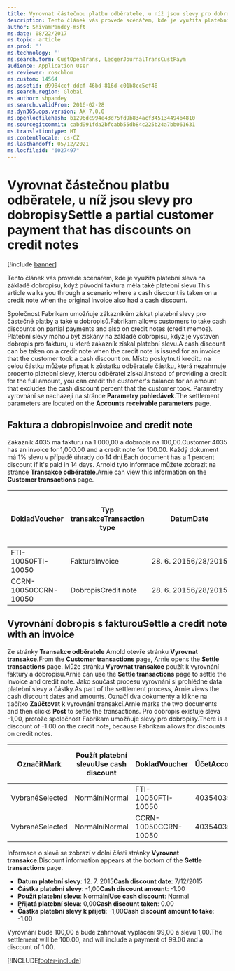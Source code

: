 ```yaml
---
title: Vyrovnat částečnou platbu odběratele, u níž jsou slevy pro dobropisy
description: Tento článek vás provede scénářem, kde je využita platební sleva na základě dobropisu, když původní faktura měla také platební slevu.
author: ShivamPandey-msft
ms.date: 08/22/2017
ms.topic: article
ms.prod: ''
ms.technology: ''
ms.search.form: CustOpenTrans, LedgerJournalTransCustPaym
audience: Application User
ms.reviewer: roschlom
ms.custom: 14564
ms.assetid: d9984cef-ddcf-46bd-816d-c01b8cc5cf48
ms.search.region: Global
ms.author: shpandey
ms.search.validFrom: 2016-02-28
ms.dyn365.ops.version: AX 7.0.0
ms.openlocfilehash: b1296dc994e43d75fd9b834acf345134494b4810
ms.sourcegitcommit: cabd991fda2bfcabb55db84c225b24a7bb061631
ms.translationtype: HT
ms.contentlocale: cs-CZ
ms.lasthandoff: 05/12/2021
ms.locfileid: "6027497"
---
```

# <a name="settle-a-partial-customer-payment-that-has-discounts-on-credit-notes"></a><span data-ttu-id="dda7d-103">Vyrovnat částečnou platbu odběratele, u níž jsou slevy pro dobropisy</span><span class="sxs-lookup"><span data-stu-id="dda7d-103">Settle a partial customer payment that has discounts on credit notes</span></span>

[!include [banner](../includes/banner.md)]

<span data-ttu-id="dda7d-104">Tento článek vás provede scénářem, kde je využita platební sleva na základě dobropisu, když původní faktura měla také platební slevu.</span><span class="sxs-lookup"><span data-stu-id="dda7d-104">This article walks you through a scenario where a cash discount is taken on a credit note when the original invoice also had a cash discount.</span></span> 

<span data-ttu-id="dda7d-105">Společnost Fabrikam umožňuje zákazníkům získat platební slevy pro částečné platby a také u dobropisů.</span><span class="sxs-lookup"><span data-stu-id="dda7d-105">Fabrikam allows customers to take cash discounts on partial payments and also on credit notes (credit memos).</span></span> <span data-ttu-id="dda7d-106">Platební slevy mohou být získány na základě dobropisu, když je vystaven dobropis pro fakturu, u které zákazník získal platební slevu.</span><span class="sxs-lookup"><span data-stu-id="dda7d-106">A cash discount can be taken on a credit note when the credit note is issued for an invoice that the customer took a cash discount on.</span></span> <span data-ttu-id="dda7d-107">Místo poskytnutí kreditu na celou částku můžete připsat k zůstatku odběratele částku, která nezahrnuje procento platební slevy, kterou odběratel získal.</span><span class="sxs-lookup"><span data-stu-id="dda7d-107">Instead of providing a credit for the full amount, you can credit the customer's balance for an amount that excludes the cash discount percent that the customer took.</span></span> <span data-ttu-id="dda7d-108">Parametry vyrovnání se nacházejí na stránce **Parametry pohledávek**.</span><span class="sxs-lookup"><span data-stu-id="dda7d-108">The settlement parameters are located on the **Accounts receivable parameters** page.</span></span>

## <a name="invoice-and-credit-note"></a><span data-ttu-id="dda7d-109">Faktura a dobropis</span><span class="sxs-lookup"><span data-stu-id="dda7d-109">Invoice and credit note</span></span>
<span data-ttu-id="dda7d-110">Zákazník 4035 má fakturu na 1 000,00 a dobropis na 100,00.</span><span class="sxs-lookup"><span data-stu-id="dda7d-110">Customer 4035 has an invoice for 1,000.00 and a credit note for 100.00.</span></span> <span data-ttu-id="dda7d-111">Každý dokument má 1% slevu v případě úhrady do 14 dní.</span><span class="sxs-lookup"><span data-stu-id="dda7d-111">Each document has a 1 percent discount if it's paid in 14 days.</span></span> <span data-ttu-id="dda7d-112">Arnold tyto informace můžete zobrazit na stránce **Transakce odběratele**.</span><span class="sxs-lookup"><span data-stu-id="dda7d-112">Arnie can view this information on the **Customer transactions** page.</span></span>

| <span data-ttu-id="dda7d-113">Doklad</span><span class="sxs-lookup"><span data-stu-id="dda7d-113">Voucher</span></span>    | <span data-ttu-id="dda7d-114">Typ transakce</span><span class="sxs-lookup"><span data-stu-id="dda7d-114">Transaction type</span></span> | <span data-ttu-id="dda7d-115">Datum</span><span class="sxs-lookup"><span data-stu-id="dda7d-115">Date</span></span>      | <span data-ttu-id="dda7d-116">Faktura</span><span class="sxs-lookup"><span data-stu-id="dda7d-116">Invoice</span></span>  | <span data-ttu-id="dda7d-117">Částka Má dáti v transakční měně</span><span class="sxs-lookup"><span data-stu-id="dda7d-117">Amount in transaction currency debit</span></span> | <span data-ttu-id="dda7d-118">Částka Dal v transakční měně</span><span class="sxs-lookup"><span data-stu-id="dda7d-118">Amount in transaction currency credit</span></span> | <span data-ttu-id="dda7d-119">Zůstatek</span><span class="sxs-lookup"><span data-stu-id="dda7d-119">Balance</span></span>  | <span data-ttu-id="dda7d-120">Měna</span><span class="sxs-lookup"><span data-stu-id="dda7d-120">Currency</span></span> |
|------------|------------------|-----------|----------|--------------------------------------|---------------------------------------|----------|----------|
| <span data-ttu-id="dda7d-121">FTI-10050</span><span class="sxs-lookup"><span data-stu-id="dda7d-121">FTI-10050</span></span>  | <span data-ttu-id="dda7d-122">Faktura</span><span class="sxs-lookup"><span data-stu-id="dda7d-122">Invoice</span></span>          | <span data-ttu-id="dda7d-123">28. 6. 2015</span><span class="sxs-lookup"><span data-stu-id="dda7d-123">6/28/2015</span></span> | <span data-ttu-id="dda7d-124">10050</span><span class="sxs-lookup"><span data-stu-id="dda7d-124">10050</span></span>    | <span data-ttu-id="dda7d-125">1 000,00</span><span class="sxs-lookup"><span data-stu-id="dda7d-125">1,000.00</span></span>                             |                                       | <span data-ttu-id="dda7d-126">1 000,00</span><span class="sxs-lookup"><span data-stu-id="dda7d-126">1,000.00</span></span> | <span data-ttu-id="dda7d-127">USD</span><span class="sxs-lookup"><span data-stu-id="dda7d-127">USD</span></span>      |
| <span data-ttu-id="dda7d-128">CCRN-10050</span><span class="sxs-lookup"><span data-stu-id="dda7d-128">CCRN-10050</span></span> | <span data-ttu-id="dda7d-129">Dobropis</span><span class="sxs-lookup"><span data-stu-id="dda7d-129">Credit note</span></span>      | <span data-ttu-id="dda7d-130">28. 6. 2015</span><span class="sxs-lookup"><span data-stu-id="dda7d-130">6/28/2015</span></span> | <span data-ttu-id="dda7d-131">CR-10050</span><span class="sxs-lookup"><span data-stu-id="dda7d-131">CR-10050</span></span> |                                      | <span data-ttu-id="dda7d-132">100,00</span><span class="sxs-lookup"><span data-stu-id="dda7d-132">100.00</span></span>                                | <span data-ttu-id="dda7d-133">-100,00</span><span class="sxs-lookup"><span data-stu-id="dda7d-133">-100.00</span></span>  | <span data-ttu-id="dda7d-134">USD</span><span class="sxs-lookup"><span data-stu-id="dda7d-134">USD</span></span>      |

## <a name="settle-a-credit-note-with-an-invoice"></a><span data-ttu-id="dda7d-135">Vyrovnání dobropis s fakturou</span><span class="sxs-lookup"><span data-stu-id="dda7d-135">Settle a credit note with an invoice</span></span>
<span data-ttu-id="dda7d-136">Ze stránky **Transakce odběratele** Arnold otevře stránku **Vyrovnat transakce**.</span><span class="sxs-lookup"><span data-stu-id="dda7d-136">From the **Customer transactions** page, Arnie opens the **Settle transactions** page.</span></span> <span data-ttu-id="dda7d-137">Může stránku **Vyrovnat transakce** použít k vyrovnání faktury a dobropisu.</span><span class="sxs-lookup"><span data-stu-id="dda7d-137">Arnie can use the **Settle transactions** page to settle the invoice and credit note.</span></span> <span data-ttu-id="dda7d-138">Jako součást procesu vyrovnání si prohlédne data platební slevy a částky.</span><span class="sxs-lookup"><span data-stu-id="dda7d-138">As part of the settlement process, Arnie views the cash discount dates and amounts.</span></span> <span data-ttu-id="dda7d-139">Označí dva dokumenty a klikne na tlačítko **Zaúčtovat** k vyrovnání transakcí.</span><span class="sxs-lookup"><span data-stu-id="dda7d-139">Arnie marks the two documents and then clicks **Post** to settle the transactions.</span></span> <span data-ttu-id="dda7d-140">Pro dobropis existuje sleva -1,00, protože společnost Fabrikam umožňuje slevy pro dobropisy.</span><span class="sxs-lookup"><span data-stu-id="dda7d-140">There is a discount of -1.00 on the credit note, because Fabrikam allows for discounts on credit notes.</span></span>

| <span data-ttu-id="dda7d-141">Označit</span><span class="sxs-lookup"><span data-stu-id="dda7d-141">Mark</span></span>     | <span data-ttu-id="dda7d-142">Použít platební slevu</span><span class="sxs-lookup"><span data-stu-id="dda7d-142">Use cash discount</span></span> | <span data-ttu-id="dda7d-143">Doklad</span><span class="sxs-lookup"><span data-stu-id="dda7d-143">Voucher</span></span>    | <span data-ttu-id="dda7d-144">Účet</span><span class="sxs-lookup"><span data-stu-id="dda7d-144">Account</span></span> | <span data-ttu-id="dda7d-145">Datum</span><span class="sxs-lookup"><span data-stu-id="dda7d-145">Date</span></span>      | <span data-ttu-id="dda7d-146">Datum splatnosti</span><span class="sxs-lookup"><span data-stu-id="dda7d-146">Due date</span></span>  | <span data-ttu-id="dda7d-147">Faktura</span><span class="sxs-lookup"><span data-stu-id="dda7d-147">Invoice</span></span>  | <span data-ttu-id="dda7d-148">Částka v měně transakce</span><span class="sxs-lookup"><span data-stu-id="dda7d-148">Amount in transaction currency</span></span> | <span data-ttu-id="dda7d-149">Měna</span><span class="sxs-lookup"><span data-stu-id="dda7d-149">Currency</span></span> | <span data-ttu-id="dda7d-150">Částka k vyrovnání</span><span class="sxs-lookup"><span data-stu-id="dda7d-150">Amount to settle</span></span> |
|----------|-------------------|------------|---------|-----------|-----------|----------|--------------------------------|----------|------------------|
| <span data-ttu-id="dda7d-151">Vybrané</span><span class="sxs-lookup"><span data-stu-id="dda7d-151">Selected</span></span> | <span data-ttu-id="dda7d-152">Normální</span><span class="sxs-lookup"><span data-stu-id="dda7d-152">Normal</span></span>            | <span data-ttu-id="dda7d-153">FTI-10050</span><span class="sxs-lookup"><span data-stu-id="dda7d-153">FTI-10050</span></span>  | <span data-ttu-id="dda7d-154">4035</span><span class="sxs-lookup"><span data-stu-id="dda7d-154">4035</span></span>    | <span data-ttu-id="dda7d-155">28. 6. 2015</span><span class="sxs-lookup"><span data-stu-id="dda7d-155">6/28/2015</span></span> | <span data-ttu-id="dda7d-156">28. 7. 2015</span><span class="sxs-lookup"><span data-stu-id="dda7d-156">7/28/2015</span></span> | <span data-ttu-id="dda7d-157">10050</span><span class="sxs-lookup"><span data-stu-id="dda7d-157">10050</span></span>    | <span data-ttu-id="dda7d-158">1 000,00</span><span class="sxs-lookup"><span data-stu-id="dda7d-158">1,000.00</span></span>                       | <span data-ttu-id="dda7d-159">USD</span><span class="sxs-lookup"><span data-stu-id="dda7d-159">USD</span></span>      | <span data-ttu-id="dda7d-160">990,00</span><span class="sxs-lookup"><span data-stu-id="dda7d-160">990.00</span></span>           |
| <span data-ttu-id="dda7d-161">Vybrané</span><span class="sxs-lookup"><span data-stu-id="dda7d-161">Selected</span></span> | <span data-ttu-id="dda7d-162">Normální</span><span class="sxs-lookup"><span data-stu-id="dda7d-162">Normal</span></span>            | <span data-ttu-id="dda7d-163">CCRN-10050</span><span class="sxs-lookup"><span data-stu-id="dda7d-163">CCRN-10050</span></span> | <span data-ttu-id="dda7d-164">4035</span><span class="sxs-lookup"><span data-stu-id="dda7d-164">4035</span></span>    | <span data-ttu-id="dda7d-165">28. 6. 2015</span><span class="sxs-lookup"><span data-stu-id="dda7d-165">6/28/2015</span></span> | <span data-ttu-id="dda7d-166">28. 7. 2015</span><span class="sxs-lookup"><span data-stu-id="dda7d-166">7/28/2015</span></span> | <span data-ttu-id="dda7d-167">CR-10050</span><span class="sxs-lookup"><span data-stu-id="dda7d-167">CR-10050</span></span> | <span data-ttu-id="dda7d-168">-100,00</span><span class="sxs-lookup"><span data-stu-id="dda7d-168">-100.00</span></span>                        | <span data-ttu-id="dda7d-169">USD</span><span class="sxs-lookup"><span data-stu-id="dda7d-169">USD</span></span>      | <span data-ttu-id="dda7d-170">-99,00</span><span class="sxs-lookup"><span data-stu-id="dda7d-170">-99.00</span></span>           |

<span data-ttu-id="dda7d-171">Informace o slevě se zobrazí v dolní části stránky **Vyrovnat transakce**.</span><span class="sxs-lookup"><span data-stu-id="dda7d-171">Discount information appears at the bottom of the **Settle transactions** page.</span></span>

- <span data-ttu-id="dda7d-172">**Datum platební slevy**: 12. 7. 2015</span><span class="sxs-lookup"><span data-stu-id="dda7d-172">**Cash discount date**: 7/12/2015</span></span> 
- <span data-ttu-id="dda7d-173">**Částka platební slevy**: -1,00</span><span class="sxs-lookup"><span data-stu-id="dda7d-173">**Cash discount amount**: -1.00</span></span>     
- <span data-ttu-id="dda7d-174">**Použít platební slevu**: Normální</span><span class="sxs-lookup"><span data-stu-id="dda7d-174">**Use cash discount**: Normal</span></span>    
- <span data-ttu-id="dda7d-175">**Přijatá platební sleva**: 0,00</span><span class="sxs-lookup"><span data-stu-id="dda7d-175">**Cash discount taken**: 0.00</span></span>      
- <span data-ttu-id="dda7d-176">**Částka platební slevy k přijetí**: -1,00</span><span class="sxs-lookup"><span data-stu-id="dda7d-176">**Cash discount amount to take**: -1.00</span></span>     

<span data-ttu-id="dda7d-177">Vyrovnání bude 100,00 a bude zahrnovat vyplacení 99,00 a slevu 1,00.</span><span class="sxs-lookup"><span data-stu-id="dda7d-177">The settlement will be 100.00, and will include a payment of 99.00 and a discount of 1.00.</span></span>





[!INCLUDE[footer-include](../../includes/footer-banner.md)]